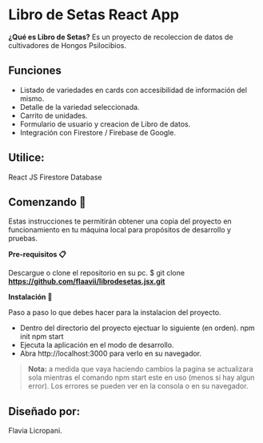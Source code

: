 # Libro de Setas React App

**¿Qué es Libro de Setas?**
Es un proyecto de recoleccion de datos de cultivadores de Hongos Psilocibios.

## Funciones
- Listado de variedades en cards con accesibilidad de información del mismo. 
- Detalle de la variedad seleccionada. 
- Carrito de unidades. 
- Formulario de usuario y creacion de Libro de datos. 
- Integración con Firestore / Firebase de Google.


## Utilice:
React JS Firestore Database

## Comenzando 🚀
Estas instrucciones te permitirán obtener una copia del proyecto en funcionamiento en tu máquina local para propósitos de desarrollo y pruebas.

**Pre-requisitos 📋**

Descargue o clone el repositorio en su pc. $ git clone **https://github.com/flaavii/librodesetas.jsx.git**

**Instalación 🔧**

Paso a paso lo que debes hacer para la instalacion del proyecto. 
- Dentro del directorio del proyecto ejectuar lo siguiente (en orden). npm init npm start
- Ejecuta la aplicación en el modo de desarrollo. 
- Abra http://localhost:3000 para verlo en su navegador.



> **Nota:** a medida que vaya haciendo cambios la pagina se actualizara sola mientras el comando npm start este en uso (menos si hay algun error). Los errores se pueden ver en la consola o en su navegador.





## Diseñado por:
Flavia Licropani.
